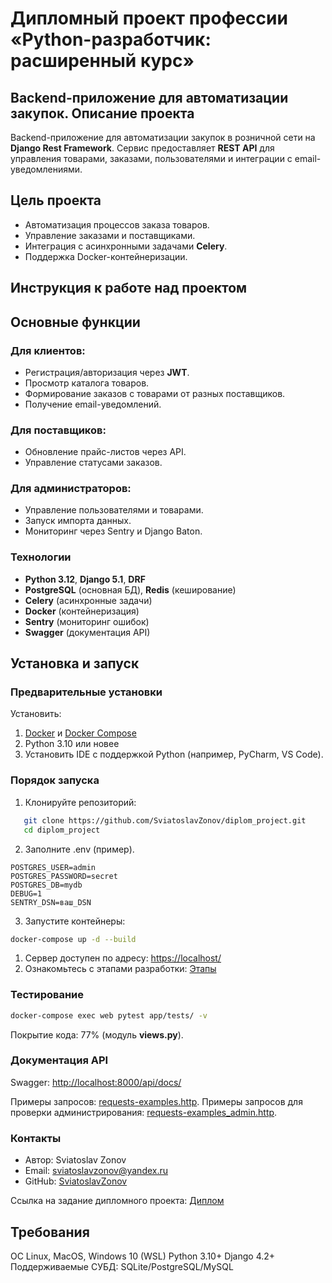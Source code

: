 
# Дипломный проект профессии «Python-разработчик: расширенный курс»

## Backend-приложение для автоматизации закупок. Описание проекта
Backend-приложение для автоматизации закупок в розничной сети на **Django Rest Framework**. Сервис предоставляет **REST API** для управления товарами, заказами, пользователями и интеграции с email-уведомлениями.

## Цель проекта
- Автоматизация процессов заказа товаров.
- Управление заказами и поставщиками.
- Интеграция с асинхронными задачами **Celery**.
- Поддержка Docker-контейнеризации.

## Инструкция к работе над проектом

## Основные функции
### Для клиентов:
- Регистрация/авторизация через **JWT**.
- Просмотр каталога товаров.
- Формирование заказов с товарами от разных поставщиков.
- Получение email-уведомлений.

### Для поставщиков:
- Обновление прайс-листов через API.
- Управление статусами заказов.

### Для администраторов:
- Управление пользователями и товарами.
- Запуск импорта данных.
- Мониторинг через Sentry и Django Baton.

### Технологии
- **Python 3.12**, **Django 5.1**, **DRF**
- **PostgreSQL** (основная БД), **Redis** (кеширование)
- **Celery** (асинхронные задачи)
- **Docker** (контейнеризация)
- **Sentry** (мониторинг ошибок)
- **Swagger** (документация API)

## Установка и запуск
### Предварительные установки
Установить:
1. [Docker](https://www.docker.com/) и [Docker Compose](https://docs.docker.com/compose/install/)
2. Python 3.10 или новее
3. Установить IDE с поддержкой Python (например, PyCharm, VS Code).

### Порядок запуска

1. Клонируйте репозиторий:
```bash
   git clone https://github.com/SviatoslavZonov/diplom_project.git
   cd diplom_project
```

2. Заполните .env (пример).

```.env
POSTGRES_USER=admin
POSTGRES_PASSWORD=secret
POSTGRES_DB=mydb
DEBUG=1
SENTRY_DSN=ваш_DSN
```
3. Запустите контейнеры:
```bash
docker-compose up -d --build
```
1. Сервер доступен по адресу: [https://localhost/](http://localhost:8000)
2. Ознакомьтесь с этапами разработки: [Этапы](https://github.com/SviatoslavZonov/diplom_project/blob/main/DEVELOPMENT_STAGES.md)

### Тестирование
```bash
docker-compose exec web pytest app/tests/ -v
```
Покрытие кода: 77% (модуль **views.py**).

### Документация API
Swagger: [http://localhost:8000/api/docs/](http://localhost:8000/api/docs/)

Примеры запросов: [requests-examples.http](https://github.com/SviatoslavZonov/diplom_project/blob/main/app/requests-examples.http).
Примеры запросов для проверки администрирования: [requests-examples_admin.http](https://github.com/SviatoslavZonov/diplom_project/blob/main/app/requests-examples_admin.http).

### Контакты
- Автор: Sviatoslav Zonov
- Email: sviatoslavzonov@yandex.ru
- GitHub: [SviatoslavZonov](https://github.com/SviatoslavZonov)

Ссылка на задание дипломного проекта: [Диплом](https://github.com/netology-code/python-final-diplom)

## Требования
ОС Linux, MacOS, Windows 10 (WSL)
Python 3.10+
Django 4.2+
Поддерживаемые СУБД: SQLite/PostgreSQL/MySQL
